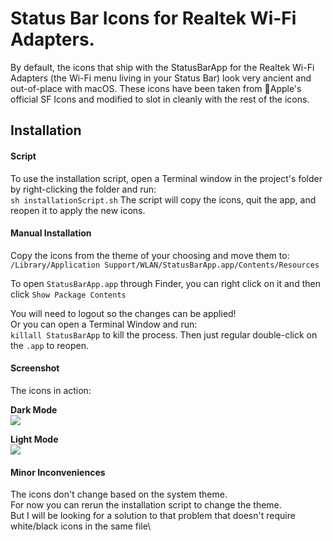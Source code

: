 # Status Bar Icons for Realtek Wi-Fi Adapters.

By default, the icons that ship with the StatusBarApp for the Realtek Wi-Fi Adapters (the Wi-Fi menu living in your Status Bar) look very ancient and out-of-place with macOS. These icons have been taken from Apple's official SF Icons and modified to slot in cleanly with the rest of the icons.

## Installation ##

#### Script ####
To use the installation script, open a Terminal window in the project's folder by right-clicking the folder and run:\
`sh installationScript.sh`
The script will copy the icons, quit the app, and reopen it to apply the new icons.

#### Manual Installation ####

Copy the icons from the theme of your choosing and move them to:\
`/Library/Application Support/WLAN/StatusBarApp.app/Contents/Resources`

To open `StatusBarApp.app` through Finder, you can right click on it and then click `Show Package Contents`

You will need to logout so the changes can be applied!\
Or you can open a Terminal Window and run:\
`killall StatusBarApp` to kill the process. Then just regular double-click on the `.app` to reopen.

#### Screenshot ####

The icons in action:

**Dark Mode**\
![](https://i.imgur.com/fzXDwxI.png)

**Light Mode**\
![](https://i.imgur.com/F4MQ2N8.png)

#### Minor Inconveniences ####

The icons don't change based on the system theme.\
For now you can rerun the installation script to change the theme.\
But I will be looking for a solution to that problem that doesn't require white/black icons in the same file\
